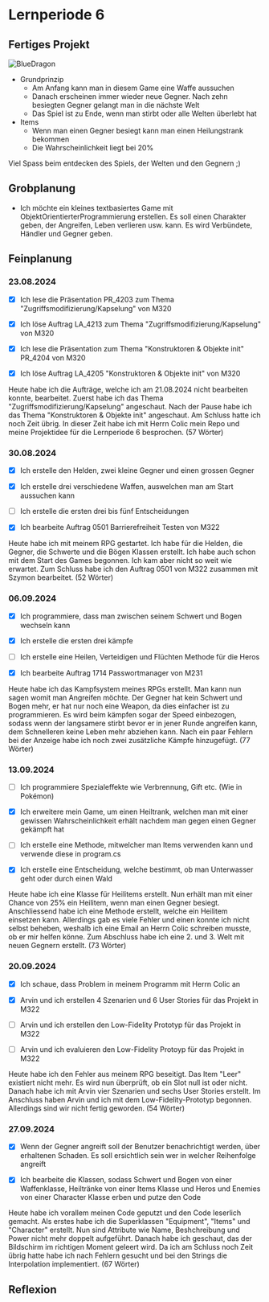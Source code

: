 # Lernperiode 6

## Fertiges Projekt

![BlueDragon](https://github.com/user-attachments/assets/0c12a3bc-0512-4f07-a347-a88948345df4)

- Grundprinzip
    - Am Anfang kann man in diesem Game eine Waffe aussuchen
    - Danach erscheinen immer wieder neue Gegner. Nach zehn besiegten Gegner gelangt man in die nächste Welt
    - Das Spiel ist zu Ende, wenn man stirbt oder alle Welten überlebt hat
- Items
    - Wenn man einen Gegner besiegt kann man einen Heilungstrank bekommen
    - Die Wahrscheinlichkeit liegt bei 20%
 
Viel Spass beim entdecken des Spiels, der Welten und den Gegnern ;)

## Grobplanung

- Ich möchte ein kleines textbasiertes Game mit ObjektOrientierterProgrammierung erstellen. Es soll einen Charakter geben, der Angreifen, Leben verlieren usw. kann. Es wird Verbündete, Händler und Gegner geben.

## Feinplanung

### 23.08.2024

- [x] Ich lese die Präsentation PR_4203 zum Thema "Zugriffsmodifizierung/Kapselung" von M320

- [x] Ich löse Auftrag LA_4213 zum Thema "Zugriffsmodifizierung/Kapselung" von M320

- [x] Ich lese die Präsentation zum Thema "Konstruktoren & Objekte init" PR_4204 von M320

- [x] Ich löse Auftrag LA_4205 "Konstruktoren & Objekte init" von M320

Heute habe ich die Aufträge, welche ich am 21.08.2024 nicht bearbeiten konnte, bearbeitet. Zuerst habe ich das Thema "Zugriffsmodifizierung/Kapselung" angeschaut. Nach der Pause habe ich das Thema "Konstruktoren & Objekte init" angeschaut. Am Schluss hatte ich noch Zeit übrig. In dieser Zeit habe ich mit Herrn Colic mein Repo und meine Projektidee für die Lernperiode 6 besprochen. (57 Wörter)

### 30.08.2024

- [x] Ich erstelle den Helden, zwei kleine Gegner und einen grossen Gegner

- [x] Ich erstelle drei verschiedene Waffen, auswelchen man am Start aussuchen kann

- [ ] Ich erstelle die ersten drei bis fünf Entscheidungen

- [x] Ich bearbeite Auftrag 0501 Barrierefreiheit Testen von M322

Heute habe ich mit meinem RPG gestartet. Ich habe für die Helden, die Gegner, die Schwerte und die Bögen Klassen erstellt. Ich habe auch schon mit dem Start des Games begonnen. Ich kam aber nicht so weit wie erwartet. Zum Schluss habe ich den Auftrag 0501 von M322 zusammen mit Szymon bearbeitet. (52 Wörter)

### 06.09.2024

- [x] Ich programmiere, dass man zwischen seinem Schwert und Bogen wechseln kann

- [x] Ich erstelle die ersten drei kämpfe

- [ ] Ich erstelle eine Heilen, Verteidigen und Flüchten Methode für die Heros

- [x] Ich bearbeite Auftrag 1714 Passwortmanager von M231

Heute habe ich das Kampfsystem meines RPGs erstellt. Man kann nun sagen womit man Angreifen möchte. Der Gegner hat kein Schwert und Bogen mehr, er hat nur noch eine Weapon, da dies einfacher ist zu programmieren. Es wird beim kämpfen sogar der Speed einbezogen, sodass wenn der langsamere stirbt bevor er in jener Runde angreifen kann, dem Schnelleren keine Leben mehr abziehen kann. Nach ein paar Fehlern bei der Anzeige habe ich noch zwei zusätzliche Kämpfe hinzugefügt. (77 Wörter)

### 13.09.2024

- [ ] Ich programmiere Spezialeffekte wie Verbrennung, Gift etc. (Wie in Pokémon)

- [x] Ich erweitere mein Game, um einen Heiltrank, welchen man mit einer gewissen Wahrscheinlichkeit erhält nachdem man gegen einen Gegner gekämpft hat

- [ ] Ich erstelle eine Methode, mitwelcher man Items verwenden kann und verwende diese in program.cs

- [x] Ich erstelle eine Entscheidung, welche bestimmt, ob man Unterwasser geht oder durch einen Wald

Heute habe ich eine Klasse für Heilitems erstellt. Nun erhält man mit einer Chance von 25% ein Heilitem, wenn man einen Gegner besiegt. Anschliessend habe ich eine Methode erstellt, welche ein Heilitem einsetzen kann. Allerdings gab es viele Fehler und einen konnte ich nicht selbst beheben, weshalb ich eine Email an Herrn Colic schreiben musste, ob er mir helfen könne. Zum Abschluss habe ich eine 2. und 3. Welt mit neuen Gegnern erstellt. (73 Wörter)

### 20.09.2024

- [x] Ich schaue, dass Problem in meinem Programm mit Herrn Colic an

- [x] Arvin und ich erstellen 4 Szenarien und 6 User Stories für das Projekt in M322

- [ ] Arvin und ich erstellen den Low-Fidelity Prototyp für das Projekt in M322

- [ ] Arvin und ich evaluieren den Low-Fidelity Protoyp für das Projekt in M322

Heute habe ich den Fehler aus meinem RPG beseitigt. Das Item "Leer" existiert nicht mehr. Es wird nun überprüft, ob ein Slot null ist oder nicht. Danach habe ich mit Arvin vier Szenarien und sechs User Stories erstellt. Im Anschluss haben Arvin und ich mit dem Low-Fidelity-Prototyp begonnen. Allerdings sind wir nicht fertig geworden. (54 Wörter)

### 27.09.2024

- [x] Wenn der Gegner angreift soll der Benutzer benachrichtigt werden, über erhaltenen Schaden. Es soll ersichtlich sein wer in welcher Reihenfolge angreift

- [x] Ich bearbeite die Klassen, sodass Schwert und Bogen von einer Waffenklasse, Heiltränke von einer Items Klasse und Heros und Enemies von einer Character Klasse erben und putze den Code

Heute habe ich vorallem meinen Code geputzt und den Code leserlich gemacht. Als erstes habe ich die Superklassen "Equipment", "Items" und "Character" erstellt. Nun sind Attribute wie Name, Beshchreibung und Power nicht mehr doppelt aufgeführt. Danach habe ich geschaut, das der Bildschirm im richtigen Moment geleert wird. Da ich am Schluss noch Zeit übrig hatte habe ich nach Fehlern gesucht und bei den Strings die Interpolation implementiert. (67 Wörter)

## Reflexion
